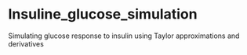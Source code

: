 # Insuline_glucose_simulation
Simulating glucose response to insulin using Taylor approximations and derivatives
